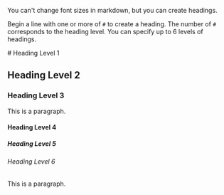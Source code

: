 You can't change font sizes in markdown, but you can create headings.

Begin a line with one or more of `#` to create a heading. The number of `#` corresponds to the heading level. You can specify up to 6 levels of headings.
<!--break--># Heading Level 1

## Heading Level 2

### Heading Level 3

This is a paragraph.

#### Heading Level 4

##### Heading Level 5

###### Heading Level 6

This is a paragraph.
